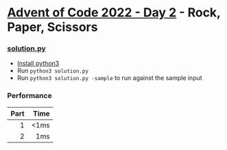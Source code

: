 # [Advent of Code 2022 - Day 2](https://adventofcode.com/2022/day/2) - Rock, Paper, Scissors

### [solution.py](./solution.py)
- [Install python3](https://www.python.org/downloads/)
- Run `python3 solution.py`
- Run `python3 solution.py -sample` to run against the sample input

### Performance

| Part | Time |
| ---: | ---: |
|    1 | <1ms |
|    2 |  1ms |
